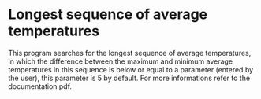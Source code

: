 

# Longest sequence of average temperatures

This program searches for the longest sequence of average temperatures, in which the difference between the maximum and 
minimum average temperatures in this sequence is below or equal to a parameter (entered by the user), this parameter is 5 by 
default. For more informations refer to the documentation pdf.
 
